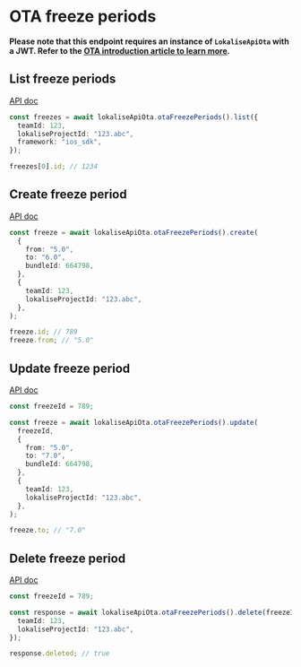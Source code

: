 # OTA freeze periods

**Please note that this endpoint requires an instance of `LokaliseApiOta` with a JWT. Refer to the [OTA introduction article to learn more](https://lokalise.github.io/node-lokalise-api/ota/introduction).**

## List freeze periods

[API doc](https://developers.lokalise.com/reference/list-bundle-freezes)

```ts
const freezes = await lokaliseApiOta.otaFreezePeriods().list({
  teamId: 123,
  lokaliseProjectId: "123.abc",
  framework: "ios_sdk",
});

freezes[0].id; // 1234
```

## Create freeze period

[API doc](https://developers.lokalise.com/reference/create-bundle-freeze)

```ts
const freeze = await lokaliseApiOta.otaFreezePeriods().create(
  {
    from: "5.0",
    to: "6.0",
    bundleId: 664798,
  },
  {
    teamId: 123,
    lokaliseProjectId: "123.abc",
  },
);

freeze.id; // 789
freeze.from; // "5.0"
```

## Update freeze period

[API doc](https://developers.lokalise.com/reference/update-bundle-freeze)

```ts
const freezeId = 789;

const freeze = await lokaliseApiOta.otaFreezePeriods().update(
  freezeId,
  {
    from: "5.0",
    to: "7.0",
    bundleId: 664798,
  },
  {
    teamId: 123,
    lokaliseProjectId: "123.abc",
  },
);

freeze.to; // "7.0"
```

## Delete freeze period

[API doc](https://developers.lokalise.com/reference/delete-bundle-freeze)

```ts
const freezeId = 789;

const response = await lokaliseApiOta.otaFreezePeriods().delete(freezeId, {
  teamId: 123,
  lokaliseProjectId: "123.abc",
});

response.deleted; // true
```